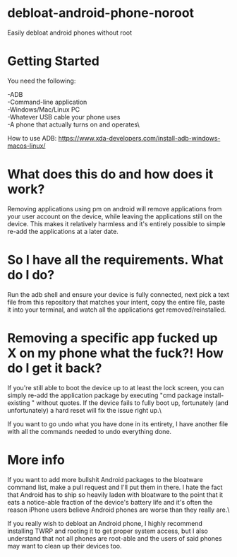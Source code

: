 # debloat-android-phone-noroot
Easily debloat android phones without root

# Getting Started
You need the following:

-ADB\
-Command-line application\
-Windows/Mac/Linux PC\
-Whatever USB cable your phone uses\
-A phone that actually turns on and operates\

How to use ADB: https://www.xda-developers.com/install-adb-windows-macos-linux/


# What does this do and how does it work?

Removing applications using pm on android will remove applications from your user account on the device, while leaving the applications still on the device. This makes it relatively harmless and it's entirely possible to simple re-add the applications at a later date.

# So I have all the requirements. What do I do?

Run the adb shell and ensure your device is fully connected, next pick a text file from this repository that matches your intent, copy the entire file, paste it into your terminal, and watch all the applications get removed/reinstalled.

# Removing a specific app fucked up X on my phone what the fuck?! How do I get it back?

If you're still able to boot the device up to at least the lock screen, you can simply re-add the application package by executing "cmd package install-existing <packagename>" without quotes. If the device fails to fully boot up, fortunately (and unfortunately) a hard reset will fix the issue right up.\
  
If you want to go undo what you have done in its entirety, I have another file with all the commands needed to undo everything done.
  
 # More info
 
 If you want to add more bullshit Android packages to the bloatware command list, make a pull request and I'll put them in there. I hate the fact that Android has to ship so heavily laden with bloatware to the point that it eats a notice-able fraction of the device's battery life and it's often the reason iPhone users believe Android phones are worse than they really are.\
 
 If you really wish to debloat an Android phone, I highly recommend installing TWRP and rooting it to get proper system access, but I also understand that not all phones are root-able and the users of said phones may want to clean up their devices too.

